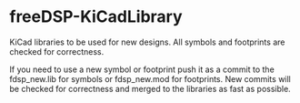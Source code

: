 # freeDSP-KiCadLibrary
KiCad libraries to be used for new designs. All symbols and footprints are checked for correctness. 

If you need to use a new symbol or footprint push it as a commit to the fdsp_new.lib for symbols or fdsp_new.mod for footprints. New commits will be checked for correctness and merged to the libraries as fast as possible.
